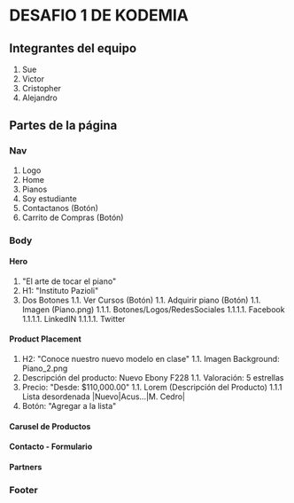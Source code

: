 # DESAFIO 1 DE KODEMIA
## Integrantes del equipo
1. Sue
1. Victor
1. Cristopher
1. Alejandro

## Partes de la página 

### Nav

1. Logo
1. Home
1. Pianos
1. Soy estudiante
1. Contactanos (Botón)
1. Carrito de Compras (Botón)

### Body

#### Hero

1. "El arte de tocar el piano"
1. H1: "Instituto Pazioli"
1. Dos Botones
1.1. Ver Cursos (Botón)
1.1. Adquirir piano (Botón)
1.1. Imagen (Piano.png)
1.1.1. Botones/Logos/RedesSociales
1.1.1.1. Facebook
1.1.1.1. LinkedIN
1.1.1.1. Twitter

#### Product Placement

1. H2: "Conoce nuestro nuevo modelo en clase"
1.1. Imagen Background: Piano_2.png
1. Descripción del producto: Nuevo Ebony F228
1.1. Valoración: 5 estrellas
1. Precio: "Desde: $110,000.00"
1.1. Lorem (Descripción del Producto)
1.1.1 Lista desordenada |Nuevo|Acus...|M. Cedro|  
1. Botón: "Agregar a la lista"

#### Carusel de Productos

#### Contacto - Formulario

#### Partners

### Footer